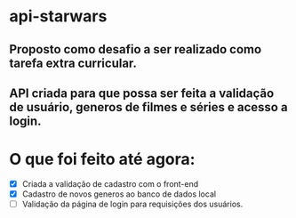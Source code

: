 # api-starwars
 
## Proposto como desafio a ser realizado como tarefa extra curricular.

## API criada para que possa ser feita a validação de usuário, generos de filmes e séries e acesso a login.

# O que foi feito até agora: 

- [x] Criada a validação de cadastro com o front-end
- [x] Cadastro de novos generos ao banco de dados local
- [ ] Validação da página de login para requisições dos usuários.
